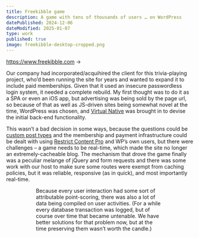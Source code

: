 ```yaml
---
title: Freekibble game
description: A game with tens of thousands of users … on WordPress
datePublished: 2024-12-06
dateModified: 2025-01-07
type: work
published: true
image: freekibble-desktop-cropped.png
---
```


<script>
import Figure from '$lib/Figure.svelte';

import desktop from '$lib/images/freekibble-desktop-cropped.png';
import mobile from '$lib/images/freekibble-mobile-cropped.png';
import totals from '$lib/images/freekibble-desktop-totals-cropped.png';
</script>

<a href="https://www.freekibble.com" rel="noreferrer" aria-label="Freekibble game">https://www.freekibble.com &rarr;</a>

Our company had incorporated/acquihired the client for this trivia-playing project, who’d been running the site for years and wanted to expand it to include paid memberships. Given that it used an insecure passwordless login system, it needed a complete rebuild. My first thought was to do it as a SPA or even an iOS app, but advertising was being sold by the page url, so because of that as well as JS-driven sites being somewhat novel at the time, WordPress was chosen, and [Virtual Native](https://www.virtualnative.com) was brought in to devise the initial back-end functionality.

This wasn’t a bad decision in some ways, because the questions could be [custom post types](https://developer.wordpress.org/plugins/post-types/registering-custom-post-types/) and the membership and payment infrastructure could be dealt with using [Restrict Content Pro](https://restrictcontentpro.com) and WP’s own users, but there were challenges – a game needs to be real-time, which made the site no longer an extremely-cacheable blog. The mechanism that drove the game finally was a peculiar melange of jQuery and form requests and there was some work with our host to make sure some routes were exempt from caching policies, but it was reliable, responsive (as in quick), and most importantly real-time.

<Figure src={desktop} alt="Site viewed with a largeish viewport" width="1024" height="540" />

<Figure src={mobile} alt="Site viewed with a mobile device" width="414" height="1546" />

Because every user interaction had some sort of attributable point-scoring, there was also a lot of data being compiled on user activities. (For a while every database transaction was logged, but of course over time that became untenable. We have better solutions for that problem now, but at the time preserving them wasn’t worth the candle.)

<Figure src={totals} alt="Table featuring aggregated points, accumulated by site users" width="414" height="1546" />
